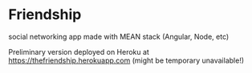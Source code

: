 # Friendship
social networking app made with MEAN stack (Angular, Node, etc)

Preliminary version deployed on Heroku at  https://thefriendship.herokuapp.com (might be temporary unavailable!)
